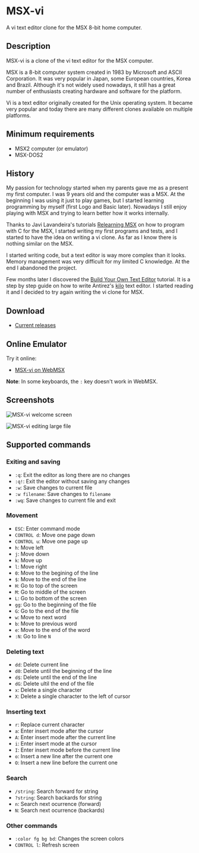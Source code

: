 # MSX-vi

A vi text editor clone for the MSX 8-bit home computer.

## Description

MSX-vi is a clone of the vi text editor for the MSX computer.

MSX is a 8-bit computer system created in 1983 by Microsoft and ASCII
Corporation. It was very popular in Japan, some European countries, Korea and
Brazil. Although it's not widely used nowadays, it still has a great number of
enthusiasts creating hardware and software for the platform.

Vi is a text editor originally created for the Unix operating system. It became
very popular and today there are many different clones available on multiple
platforms.

## Minimum requirements

* MSX2 computer (or emulator)
* MSX-DOS2

## History

My passion for technology started when my parents gave me as a present my first
computer. I was 9 years old and the computer was a MSX. At the beginning I was
using it just to play games, but I started learning programming by myself
(first Logo and Basic later). Nowadays I still enjoy playing with MSX and
trying to learn better how it works internally.

Thanks to Javi Lavandeira's tutorials
[Relearning MSX](https://www.lavandeira.net/relearning-msx/) on how to program
with C for the MSX, I started writing my first programs and tests, and I
started to have the idea on writing a vi clone. As far as I know there is
nothing similar on the MSX.

I started writing code, but a text editor is way more complex than it looks.
Memory management was very difficult for my limited C knowledge. At the end I
abandoned the project.

Few months later I discovered the
[Build Your Own Text Editor](https://viewsourcecode.org/snaptoken/kilo/index.html)
tutorial. It is a step by step guide on how to write Antirez's
[kilo](http://antirez.com/news/108) text editor. I started reading it and I
decided to try again writing the vi clone for MSX.

## Download

* [Current releases](https://github.com/fr3nd/msx-vi/releases)

## Online Emulator

Try it online:

* [MSX-vi on WebMSX](http://webmsx.org/?PRESETS=DOS2&DISKA_FILES_URL=https://github.com/fr3nd/msx-vi/releases/download/v0.1.0/vi.zip)

**Note**: In some keyboards, the ```:``` key doesn't work in WebMSX.

## Screenshots

![MSX-vi welcome screen](https://raw.githubusercontent.com/fr3nd/msx-vi/master/img/openmsx0001.png "MSX-vi welcome screen")

![MSX-vi editing large file](https://raw.githubusercontent.com/fr3nd/msx-vi/master/img/openmsx0002.png "MSX-vi editing large file")

## Supported commands

### Exiting and saving

* `:q`: Exit the editor as long there are no changes
* `:q!`: Exit the editor without saving any changes
* `:w`: Save changes to current file
* `:w filename`: Save changes to `filename`
* `:wq`: Save changes to current file and exit

### Movement

* `ESC`: Enter command mode
* `CONTROL d`: Move one page down
* `CONTROL u`: Move one page up
* `h`: Move left
* `j`: Move down
* `k`: Move up
* `l`: Move right
* `0`: Move to the begining of the line
* `$`: Move to the end of the line
* `H`: Go to top of the screen
* `M`: Go to middle of the screen
* `L`: Go to bottom of the screen
* `gg`: Go to the beginning of the file
* `G`: Go to the end of the file
* `w`: Move to next word
* `b`: Move to previous word
* `e`: Move to the end of the word
* `:N`: Go to line `N`

### Deleting text

* `dd`: Delete current line
* `d0`: Delete until the beginning of the line
* `d$`: Delete until the end of the line
* `dG`: Delete ultil the end of the file
* `x`: Delete a single character
* `X`: Delete a single character to the left of cursor

### Inserting text

* `r`: Replace current character
* `a`: Enter insert mode after the cursor
* `A`: Enter insert mode after the current line
* `i`: Enter insert mode at the cursor
* `I`: Enter insert mode before the current line
* `o`: Insert a new line after the current one
* `O`: Insert a new line before the current one

### Search

* `/string`: Search forward for string
* `?string`: Search backards for string
* `n`: Search next ocurrence (forward)
* `N`: Search next ocurrence (backards)


### Other commands

* `:color fg bg bd`: Changes the screen colors
* `CONTROL l`: Refresh screen
